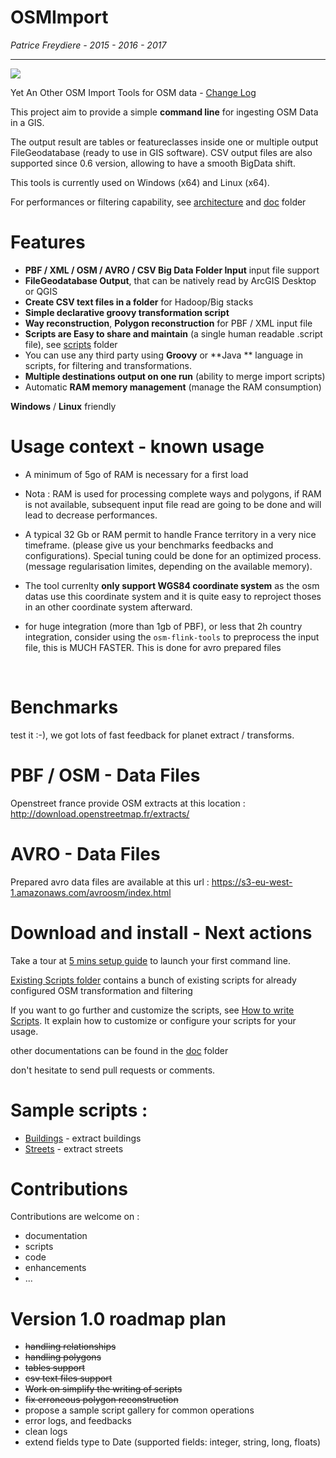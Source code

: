
OSMImport
=========

_Patrice Freydiere - 2015 - 2016 - 2017_

---


![](https://travis-ci.org/frett27/OSMImport.svg?branch=master)


Yet An Other OSM Import Tools for OSM data - [Change Log](ChangeLog.md)

This project aim to provide a simple **command line**  for ingesting OSM Data in a GIS.

The output result are tables or featureclasses inside one or multiple output FileGeodatabase (ready to use in GIS software). CSV output files are also supported since 0.6 version, allowing to have a smooth BigData shift.

This tools is currently used on Windows (x64) and Linux (x64). 

For performances or filtering capability, see [architecture](doc/architecture/architecture.md) and [doc](doc) folder

# Features

- **PBF / XML / OSM / AVRO / CSV Big Data Folder Input** input file support
- **FileGeodatabase Output**, that can be natively read by ArcGIS Desktop or QGIS
- **Create CSV text files in a folder** for Hadoop/Big stacks
- **Simple declarative groovy transformation script** 
- **Way reconstruction**, **Polygon reconstruction** for PBF / XML input file
- **Scripts are Easy to share and maintain** (a single human readable .script file), see [scripts](scripts) folder
- You can use any third party using **Groovy** or **Java ** language in scripts, for filtering and transformations.
- **Multiple destinations output on one run** (ability to merge import scripts)
- Automatic **RAM memory management** (manage the RAM consumption)




**Windows** / **Linux** friendly 



# Usage context - known usage

- A minimum of 5go of RAM is necessary for a first load
- Nota : RAM is used for processing complete ways and polygons, if RAM is not available, subsequent input file read are going to be done and will lead to decrease performances.


- A typical 32 Gb or RAM permit to handle France territory in a very nice timeframe. (please give us your benchmarks feedbacks and configurations). Special tuning could be done for an optimized process. (message regularisation limites, depending on the available memory).

- The tool currenlty **only support WGS84 coordinate system** as the osm datas use this coordinate system and it is quite easy to reproject thoses in an other coordinate system afterward.

- for huge integration (more than 1gb of PBF), or less that 2h country integration, consider using the `osm-flink-tools` to preprocess the input file, this is MUCH FASTER. This is done for avro prepared files

  ​


# Benchmarks

test it :-), we got lots of fast feedback for planet extract / transforms.



# PBF / OSM - Data Files

Openstreet france provide OSM extracts at this location : http://download.openstreetmap.fr/extracts/



# AVRO - Data Files

Prepared avro data files are available at this url : https://s3-eu-west-1.amazonaws.com/avroosm/index.html



# Download and install - Next actions

Take a tour at [5 mins setup guide](doc/QuickStart.md) to launch your first command line.

[Existing Scripts folder](scripts) contains a bunch of existing scripts for already configured OSM transformation and filtering

If you want to go further and customize the scripts, see [How to write Scripts](doc/WritingAScript.md). It explain how to customize or configure your scripts for your usage.

other documentations can be found in the [doc](doc) folder

don't hesitate to send pull requests or comments.

# Sample scripts :

- [Buildings](scripts/buildings.groovy) - extract buildings
- [Streets](scripts/streets.groovy) - extract streets


# Contributions

Contributions are welcome on :

- documentation
- scripts
- code
- enhancements
- ...


# Version 1.0 roadmap plan

- <strike>handling relationships</strike>
- <strike>handling polygons</strike>
- <strike>tables support</strike>
- <strike>csv text files support</strike>
- <strike>Work on simplify the writing of scripts</strike>
- <strike>fix erroneous polygon reconstruction</strike>
- propose a sample script gallery for common operations
- error logs, and feedbacks
- clean logs
- extend fields type to Date (supported fields: integer, string, long, floats)


